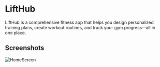 # LiftHub
LiftHub is a comprehensive fitness app that helps you design personalized training plans, create workout routines, and track your gym progress—all in one place.

## Screenshots
![HomeScreen](documents/app_screenshots/homeView.png)
